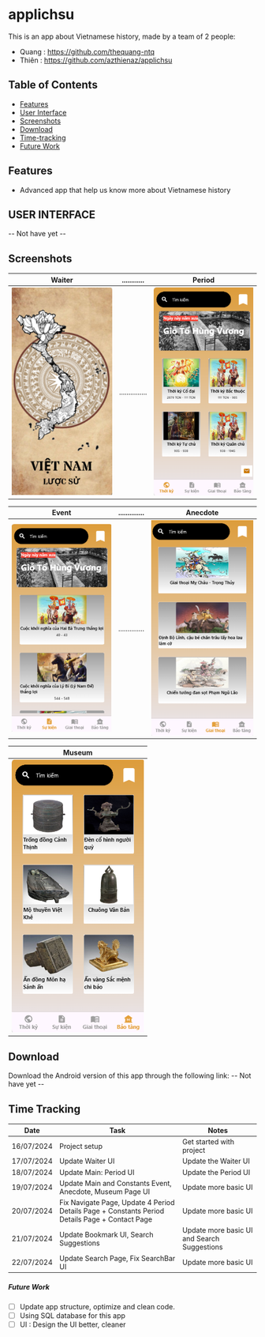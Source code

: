 # applichsu
This is an app about Vietnamese history, made by a team of 2 people:
- Quang : https://github.com/thequang-ntq
- Thiên : https://github.com/azthienaz/applichsu

## Table of Contents

- [Features](#features)
- [User Interface](#user-interface)
- [Screenshots](#screenshots)
- [Download](#download)
- [Time-tracking](#time-tracking)
- [Future Work](#future-work)

## Features

* Advanced app that help us know more about Vietnamese history

## USER INTERFACE

-- Not have yet --

## Screenshots

| Waiter                               | ............ | Period                                    |
|---------------------------------     | ----------------- | ----------------------------------------  |
| ![Waiter UI](screenshots/waiter.png) | ............... | ![Period UI](screenshots/period_page.png) | 



| Event                                   | .............. | Anecdote                                     |
|-------------------------                | --------------- |----------------------------------------      |
| ![Event UI](screenshots/event_page.png) | .............. | ![Anecdote UI](screenshots/anecdote_page.png)|



|Museum                                     |
|---------------------------------------    |
| ![Museum UI](screenshots/museum_page.png) |

## Download
Download the Android version of this app through the following link:
-- Not have yet --

## Time Tracking

| Date         | Task                   | Notes                                               |
|--------------|---------------------   |-----------------------------------------------------|
| 16/07/2024   | Project setup          | Get started with project                            |
| 17/07/2024   | Update Waiter UI       | Update the Waiter UI                                |
| 18/07/2024   | Update Main: Period UI | Update the Period UI                                |
| 19/07/2024   | Update Main and Constants Event, Anecdote, Museum Page UI | Update more basic UI|
| 20/07/2024   | Fix Navigate Page, Update 4 Period Details Page + Constants Period Details Page + Contact Page | Update more basic UI |
| 21/07/2024   | Update Bookmark UI, Search Suggestions | Update more basic UI and Search Suggestions |
| 22/07/2024   | Update Search Page, Fix SearchBar UI   | Update more basic UI                |

##### Future Work
- [ ] Update app structure, optimize and clean code.
- [ ] Using SQL database for this app
- [ ] UI : Design the UI better, cleaner